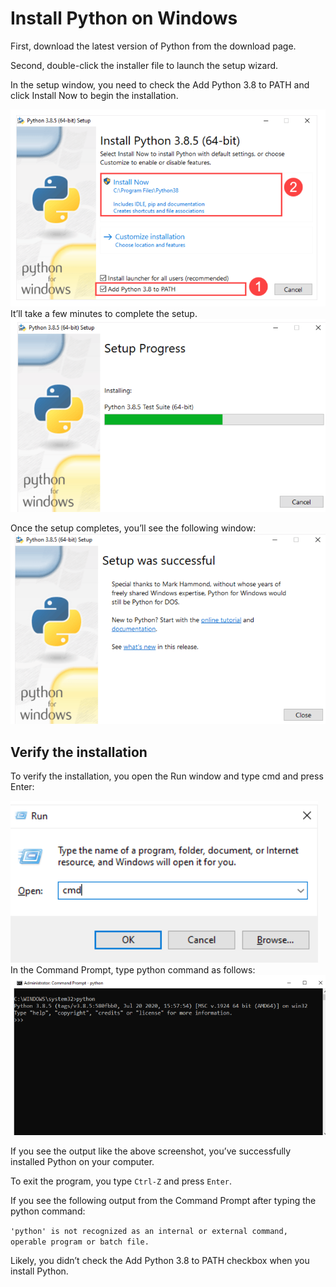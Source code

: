 # Install Python on Windows
First, download the latest version of Python from the download page.

Second, double-click the installer file to launch the setup wizard.

In the setup window, you need to check the Add Python 3.8 to PATH and click Install Now to begin the installation.

![alt text](image.png)
It’ll take a few minutes to complete the setup.
![alt text](image-1.png)

Once the setup completes, you’ll see the following window:
![alt text](image-2.png)

## Verify the installation
To verify the installation, you open the Run window and type cmd and press Enter:

![alt text](image-3.png)
In the Command Prompt, type python command as follows:
![alt text](image-4.png)

If you see the output like the above screenshot, you’ve successfully installed Python on your computer.

To exit the program, you type `Ctrl-Z` and press `Enter`.

If you see the following output from the Command Prompt after typing the python command:

`'python' is not recognized as an internal or external command,
operable program or batch file.`

Likely, you didn’t check the Add Python 3.8 to PATH checkbox when you install Python.

